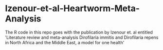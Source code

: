 # Izenour-et-al-Heartworm-Meta-Analysis
The R code in this repo goes with the publication by Izenour et. al entitled 'Literature review and meta-analysis Dirofilaria immitis and Dirofilaria repens 
in North Africa and the Middle East, a model for one health'
